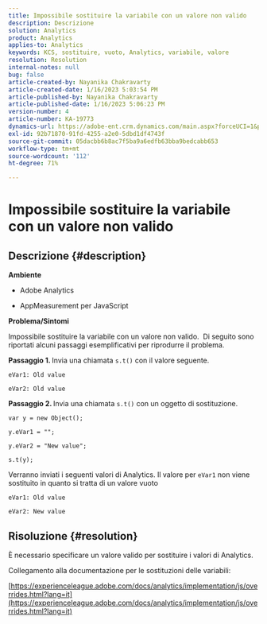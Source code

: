 ```yaml
---
title: Impossibile sostituire la variabile con un valore non valido
description: Descrizione
solution: Analytics
product: Analytics
applies-to: Analytics
keywords: KCS, sostituire, vuoto, Analytics, variabile, valore
resolution: Resolution
internal-notes: null
bug: false
article-created-by: Nayanika Chakravarty
article-created-date: 1/16/2023 5:03:54 PM
article-published-by: Nayanika Chakravarty
article-published-date: 1/16/2023 5:06:23 PM
version-number: 4
article-number: KA-19773
dynamics-url: https://adobe-ent.crm.dynamics.com/main.aspx?forceUCI=1&pagetype=entityrecord&etn=knowledgearticle&id=7cac99bc-bf95-ed11-aad1-6045bd006149
exl-id: 92b71870-91fd-4255-a2e0-5dbd1df4743f
source-git-commit: 05dacbb6b8ac7f5ba9a6edfb63bba9bedcabb653
workflow-type: tm+mt
source-wordcount: '112'
ht-degree: 71%

---
```


# Impossibile sostituire la variabile con un valore non valido

## Descrizione {#description}


<b>Ambiente</b>

- Adobe Analytics

- AppMeasurement per JavaScript

<b>Problema/Sintomi</b>

Impossibile sostituire la variabile con un valore non valido.  Di seguito sono riportati alcuni passaggi esemplificativi per riprodurre il problema.

<b>Passaggio 1. </b>Invia una chiamata `s.t()` con il valore seguente.


```
eVar1: Old value

eVar2: Old value
```


<b>Passaggio 2. </b>Invia una chiamata `s.t()` con un oggetto di sostituzione.


```
var y = new Object();

y.eVar1 = "";

y.eVar2 = "New value";

s.t(y);
```


Verranno inviati i seguenti valori di Analytics. Il valore per `eVar1` non viene sostituito in quanto si tratta di un valore vuoto


```
eVar1: Old value

eVar2: New value
```



## Risoluzione {#resolution}


È necessario specificare un valore valido per sostituire i valori di Analytics.

Collegamento alla documentazione per le sostituzioni delle variabili:

[https://experienceleague.adobe.com/docs/analytics/implementation/js/overrides.html?lang=it](https://experienceleague.adobe.com/docs/analytics/implementation/js/overrides.html?lang=it)
